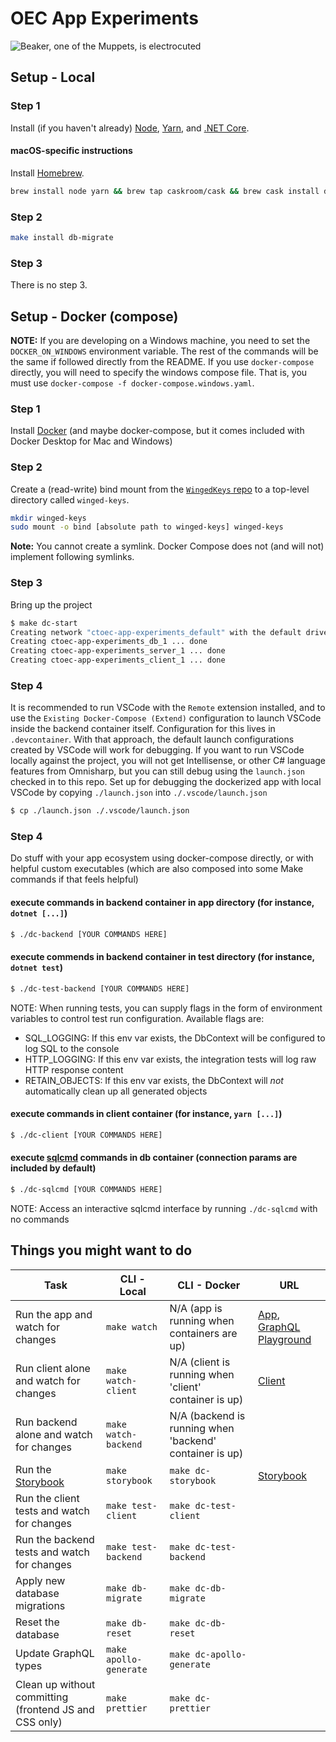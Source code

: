 # OEC App Experiments

![Beaker, one of the Muppets, is electrocuted](https://media.giphy.com/media/gJWNDpwdkMTew/giphy.gif)

## Setup - Local

### Step 1

Install (if you haven't already) [Node](https://nodejs.org/en/download/), [Yarn](https://yarnpkg.com/lang/en/docs/install/), and [.NET Core](https://aka.ms/dotnetcoregs).

#### macOS-specific instructions

Install [Homebrew](https://brew.sh).

```sh
brew install node yarn && brew tap caskroom/cask && brew cask install dotnet
```

### Step 2

```sh
make install db-migrate
```

### Step 3

There is no step 3.

## Setup - Docker (compose)
__NOTE:__ If you are developing on a Windows machine, you need to set the `DOCKER_ON_WINDOWS` environment variable. The rest of the commands will be the same if followed directly from the README. If you use `docker-compose` directly, you will need to specify the windows compose file. That is, you must use `docker-compose -f docker-compose.windows.yaml`.

### Step 1

Install [Docker](https://docs.docker.com/install/) (and maybe docker-compose, but it comes included with Docker Desktop for Mac and Windows)

### Step 2

Create a (read-write) bind mount from the [`WingedKeys` repo](https://github.com/ctoec/winged-keys) to a top-level directory called `winged-keys`.

```bash
mkdir winged-keys
sudo mount -o bind [absolute path to winged-keys] winged-keys
```

**Note:** You cannot create a symlink. Docker Compose does not (and will not) implement following symlinks.

### Step 3

Bring up the project
```sh
$ make dc-start
Creating network "ctoec-app-experiments_default" with the default driver
Creating ctoec-app-experiments_db_1 ... done
Creating ctoec-app-experiments_server_1 ... done
Creating ctoec-app-experiments_client_1 ... done
```

### Step 4

It is recommended to run VSCode with the `Remote` extension installed,
and to use the `Existing Docker-Compose (Extend)` configuration to launch VSCode
inside the backend container itself. Configuration for this lives in `.devcontainer`.
With that approach, the default launch configurations created by VSCode will work for debugging.
If you want to run VSCode locally against the project, you will not get Intellisense,
or other C# language features from Omnisharp, but you can still debug using the 
`launch.json` checked in to this repo. Set up for debugging the dockerized app
with local VSCode by copying `./launch.json` into `./.vscode/launch.json`
```sh
$ cp ./launch.json ./.vscode/launch.json
```

### Step 4

Do stuff with your app ecosystem using docker-compose directly, or with helpful custom executables (which are also composed into some Make commands if that feels helpful)
#### execute commands in backend container in app directory (for instance, `dotnet [...]`)
```sh
$ ./dc-backend [YOUR COMMANDS HERE]
```
#### execute commends in backend container in test directory (for instance, `dotnet test`)
```sh
$ ./dc-test-backend [YOUR COMMANDS HERE]
```
NOTE: When running tests, you can supply flags in the form of environment variables to control test run configuration.
Available flags are:
- SQL_LOGGING: If this env var exists, the DbContext will be configured to log SQL to the console
- HTTP_LOGGING: If this env var exists, the integration tests will log raw HTTP response content
- RETAIN_OBJECTS: If this env var exists, the DbContext will _not_ automatically clean up all generated objects

#### execute commands in client container (for instance, `yarn [...]`)
```sh
$ ./dc-client [YOUR COMMANDS HERE]
```
#### execute [sqlcmd](https://docs.microsoft.com/en-us/sql/tools/sqlcmd-utility?view=sql-server-2017) commands in db container (connection params are included by default)
```sh
$ ./dc-sqlcmd [YOUR COMMANDS HERE]
```
NOTE: Access an interactive sqlcmd interface by running `./dc-sqlcmd` with no commands

## Things you might want to do

| Task | CLI - Local | CLI - Docker | URL |
| ---- | --- | --- | --- |
| Run the app and watch for changes | `make watch` | N/A (app is running when containers are up) | [App](https://localhost:5001), [GraphQL Playground](https://localhost:5001/ui/playground) |
| Run client alone and watch for changes | `make watch-client` | N/A (client is running when 'client' container is up) | [Client](https://localhost:3000) |
| Run backend alone and watch for changes | `make watch-backend` | N/A (backend is running when 'backend' container is up) | |
| Run the [Storybook](https://storybook.js.org) | `make storybook` |`make dc-storybook` | [Storybook](http://localhost:9009) |
| Run the client tests and watch for changes | `make test-client` | `make dc-test-client` | |
| Run the backend tests and watch for changes | `make test-backend` | `make dc-test-backend` | |
| Apply new database migrations | `make db-migrate` | `make dc-db-migrate` | |
| Reset the database | `make db-reset` | `make dc-db-reset` | |
| Update GraphQL types | `make apollo-generate` | `make dc-apollo-generate` |  |
| Clean up without committing (frontend JS and CSS only) | `make prettier` | `make dc-prettier` | |
